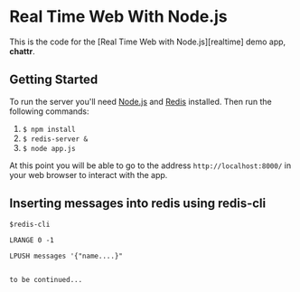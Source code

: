  # Real Time Web With Node.js
  
This is the code for the [Real Time Web with Node.js][realtime] demo app, __chattr__.

## Getting Started

To run the server you'll need [Node.js](http://nodejs.org) and [Redis](http://redis.io) installed. Then run the following commands:

1. `$ npm install`
1. `$ redis-server &`
1. `$ node app.js`

At this point you will be able to go to the address `http://localhost:8000/` in your web browser to interact with the app.

## Inserting messages into redis using redis-cli

```
$redis-cli

LRANGE 0 -1

LPUSH messages '{"name....}"


to be continued...

